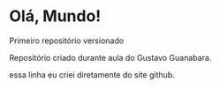 # Olá, Mundo! 
 Primeiro repositório versionado 

 Repositório criado durante aula do Gustavo Guanabara.

essa linha eu criei diretamente do site github.
